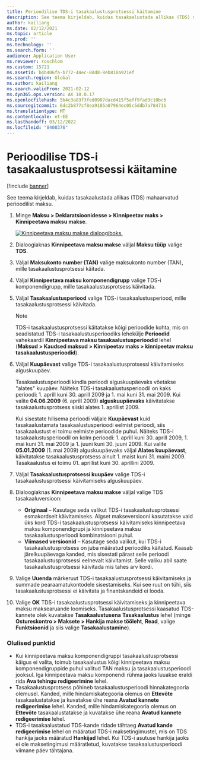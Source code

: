 ```yaml
---
title: Perioodilise TDS-i tasakaalustusprotsessi käitamine
description: See teema kirjeldab, kuidas tasakaalustada allikas (TDS) mahaarvatud perioodilist maksu.
author: kailiang
ms.date: 02/12/2021
ms.topic: article
ms.prod: ''
ms.technology: ''
ms.search.form: ''
audience: Application User
ms.reviewer: roschlom
ms.custom: 15721
ms.assetid: b4b406fa-b772-44ec-8dd8-8eb818a921ef
ms.search.region: Global
ms.author: kailiang
ms.search.validFrom: 2021-02-12
ms.dyn365.ops.version: AX 10.0.17
ms.openlocfilehash: 5b4c3a83f3fed0907dacd415f5aff9fad3c10bc6
ms.sourcegitcommit: 6dc2b877cf8ea9185a07964ec05c5ddb7a78471b
ms.translationtype: MT
ms.contentlocale: et-EE
ms.lasthandoff: 03/12/2022
ms.locfileid: "8408376"
---
```

# <a name="run-the-periodic-tds-settlement-process"></a>Perioodilise TDS-i tasakaalustusprotsessi käitamine

[!include [banner](../includes/banner.md)]

See teema kirjeldab, kuidas tasakaalustada allikas (TDS) mahaarvatud perioodilist maksu.

1. Minge **Maksu \> Deklaratsioonidesse \> Kinnipeetav maks \> Kinnipeetava maksu makse**.

    [![Kinnipeetava maksu makse dialoogiboks.](./media/apac-ind-TDS-47.png)](./media/apac-ind-TDS-47.png)

2. Dialoogiaknas **Kinnipeetava maksu makse** väljal **Maksu tüüp** valige **TDS**.
3. Väljal **Maksukonto number (TAN)** valige maksukonto number (TAN), mille tasakaalustusprotsessi käitada.
4. Väljal **Kinnipeetava maksu komponendigrupp** valige TDS-i komponendigrupp, mille tasakaalustusprotsess käivitada.
5. Väljal **Tasakaalustusperiood** valige TDS-i tasakaalustusperiood, mille tasakaalustusprotsessi käivitada.

    > [!NOTE]
    > TDS-i tasakaalustusprotsessi käitatakse kõigi perioodide kohta, mis on seadistatud TDS-i tasakaalustusperioodiks lehekülje **Perioodid** vahekaardil **Kinnipeetava maksu tasakaalustusperioodid** lehel (**Maksud \> Kaudsed maksud \> Kinnipeetav maks \> kinnipeetav maksu tasakaalustusperioodid**).

6. Väljal **Kuupäevast** valige TDS-i tasakaalustusprotsessi käivitamiseks alguskuupäev.

    Tasakaalustusperioodi kindla perioodi alguskuupäevaks võetakse "alates" kuupäev. Näiteks TDS-i tasakaalustusperioodil on kaks perioodi: 1. aprill kuni 30. aprill 2009 ja 1. mai kuni 31. mai 2009. Kui valite **04.06.2009** (6. aprill 2009) **alguskuupäevaks** käivitatakse tasakaalustusprotsess siiski alates 1. aprillist 2009.

    Kui sisestate hilisema perioodi väljale **Kuupäevast** kuid tasakaalustamata tasakaalustusperioodi eelmist perioodi, siis tasakaalustust ei toimu eelmiste perioodide puhul. Näiteks TDS-i tasakaalustusperioodil on kolm perioodi: 1. aprill kuni 30. aprill 2009, 1. mai kuni 31. mai 2009 ja 1. juuni kuni 30. juuni 2009. Kui valite **05.01.2009** (1. mai 2009) alguskuupäevaks väljal **Alates kuupäevast**, käivitatakse tasakaalustusprotsess ainult 1. maist kuni 31. maini 2009. Tasakaalustus ei toimu 01. aprillist kuni 30. aprillini 2009.

7. Väljal **Tasakaalustusprotsessi kuupäev** valige TDS-i tasakaalustusprotsessi käivitamiseks alguskuupäev.
8. Dialoogiaknas **Kinnipeetava maksu makse** väljal valige TDS tasakaaluversioon:

     - **Originaal** – Kasutage seda valikut TDS-i tasakaalustusprotsessi esmakordselt käivitamiseks. Algset makseversiooni kasutatakse vaid üks kord TDS-i tasakaalustusprotsessi käivitamiseks kinnipeetava maksu komponendigrupi ja kinnipeetava maksu tasakaalustusperioodi kombinatsiooni puhul.
    - **Viimased versioonid** – Kasutage seda valikut, kui TDS-i tasakaalustusprotsess on juba määratud perioodiks käitatud. Kaasab järelkuupäevaga kanded, mis sisestati pärast selle perioodi tasakaalustusprotsessi eelnevalt käivitamist. Selle valiku abil saate tasakaalustusprotsessi käivitada mis tahes arv kordi.

9. Valige **Uuenda** märkeruut TDS-i tasakaalustusprotsessi käivitamiseks ja summade pearaamatukontodele sisestamiseks. Kui see ruut on tühi, siis tasakaalustusprotsessi ei käivitata ja finantskandeid ei looda.
10. Valige **OK** TDS-i tasakaalustusprotsessi käivitamiseks ja kinnipeetava maksu maksearuande loomiseks. Tasakaalustusprotsessi kaasatud TDS-kannete olek kuvatakse **Tasakaalustusena** **Tasakaalustus** lehel (minge **Ostureskontro \> Maksete \> Hankija makse tööleht**, **Read**, valige **Funktsioonid** ja siis valige **Tasakaalustamine**).

### <a name="important-points"></a>Olulised punktid

- Kui kinnipeetava maksu komponendigruppi tasakaalustusprotsessi käigus ei valita, toimub tasakaalustus kõigi kinnipeetava maksu komponendigruppide puhul valitud TAN maksu ja tasakaalustusperioodi jooksul. Iga kinnipeetava maksu komponendi rühma jaoks luuakse eraldi rida **Ava tehingu redigeerimine** lehel.
- Tasakaalustusprotsess põhineb tasakaalustusperioodi hinnakategooria olemusel. Kanded, mille hindamiskategooria olemus on **Ettevõte** tasakaalustatakse ja kuvatakse ühe reana **Avatud kannete redigeerimise** lehel. Kanded, mille hindamiskategooria olemus on **Ettevõte** tasakaalustatakse ja kuvatakse ühe reana **Avatud kannete redigeerimise** lehel.
- TDS-i tasakaalustatud TDS-kande ridade tähtaeg **Avatud kande redigeerimise** lehel on määratud TDS-i maksetingimustel, mis on TDS hankija jaoks määratud **Hankijad** lehel. Kui TDS-i asutuse hankija jaoks ei ole maksetingimusi määratletud, kuvatakse tasakaalustusperioodi viimane päev tähtajana.

